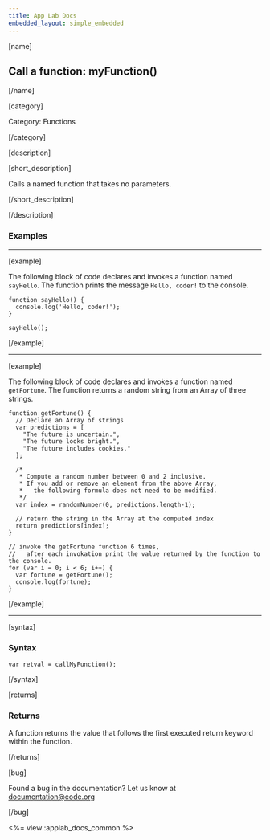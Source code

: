 ```yaml
---
title: App Lab Docs
embedded_layout: simple_embedded
---
```


[name]

## Call a function: myFunction()

[/name]


[category]

Category: Functions

[/category]

[description]

[short_description]

Calls a named function that takes no parameters.

[/short_description]

[/description]

### Examples
____________________________________________________

[example]

The following block of code declares and invokes a function named `sayHello`. The function prints the message `Hello, coder!` to the console.


```
function sayHello() {
  console.log('Hello, coder!');
}

sayHello();
```

[/example]
____________________________________________________

[example]

The following block of code declares and invokes a function named `getFortune`. The function returns a random string from an Array of three strings.


```
function getFortune() {
  // Declare an Array of strings
  var predictions = [
    "The future is uncertain.",
    "The future looks bright.",
    "The future includes cookies."
  ];

  /*
   * Compute a random number between 0 and 2 inclusive.
   * If you add or remove an element from the above Array,
   *   the following formula does not need to be modified.
   */
  var index = randomNumber(0, predictions.length-1);

  // return the string in the Array at the computed index
  return predictions[index];
}

// invoke the getFortune function 6 times,
//   after each invokation print the value returned by the function to the console.
for (var i = 0; i < 6; i++) {
  var fortune = getFortune();
  console.log(fortune);
}
```

[/example]

____________________________________________________

[syntax]

### Syntax

```
var retval = callMyFunction();
```

[/syntax]

[returns]

### Returns
A function returns the value that follows the first executed return keyword within the function.

[/returns]

[bug]

Found a bug in the documentation? Let us know at documentation@code.org

[/bug]

<%= view :applab_docs_common %>
